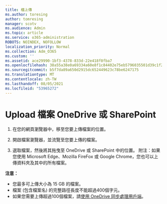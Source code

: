 ```yaml
---
title: 檔上傳
ms.author: toresing
author: tomresing
manager: scotv
ms.audience: Admin
ms.topic: article
ms.service: o365-administration
ROBOTS: NOINDEX, NOFOLLOW
localization_priority: Normal
ms.collection: Adm_O365
ms.custom: ''
ms.assetid: ace29990-1bf3-4378-833d-22e418f0fba7
ms.openlocfilehash: 38a55a38e0a69334a60e8f1c84402e75eb5796035501d39c1f217fe194dae432
ms.sourcegitcommit: b5f7da89a650d2915dc652449623c78be6247175
ms.translationtype: MT
ms.contentlocale: zh-TW
ms.lasthandoff: 08/05/2021
ms.locfileid: "53965272"
---
```

# <a name="upload-files-to-onedrive-or-sharepoint"></a>Upload 檔案 OneDrive 或 SharePoint

1. 在您的網頁瀏覽器中，移至您要上傳檔案的位置。
    
2. 開啟檔案瀏覽器，並流覽至您要上傳的檔案。
    
3. 選取檔案，然後將其拖曳至 OneDrive 或 SharePoint 中的位置。 附注：如果您使用 Microsoft Edge、Mozilla FireFox 或 Google Chrome，您也可以上傳資料夾及其中的所有檔案。
    
**注意：**

- 您最多可上傳大小為 15 GB 的檔案。 
- 檔案 (包含檔案名) 的完整路徑長度不能超過400個字元。 
- 如果您需要上傳超過100個檔案，請[使用 OneDrive 同步處理用戶端](https://go.microsoft.com/fwlink/?linkid=866427)。 
  


